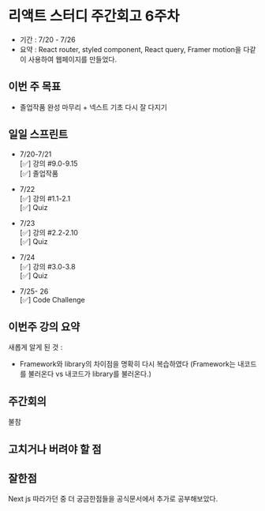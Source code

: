 # 리액트 스터디 주간회고 6주차  
- 기간 : 7/20 - 7/26
- 요약 : React router, styled component, React query, Framer motion을 다같이 사용하여 웹페이지를 만들었다.   
## 이번 주 목표
- 졸업작품 완성 마무리 + 넥스트 기초 다시 잘 다지기  

## 일일 스프린트 

- 7/20-7/21    
[✅] 강의 #9.0-9.15        
[✅] 졸업작품    

- 7/22   
[✅] 강의 #1.1-2.1       
[✅] Quiz  

- 7/23   
[✅] 강의 #2.2-2.10         
[✅] Quiz  

- 7/24     
[✅] 강의 #3.0-3.8         
[✅] Quiz  

- 7/25- 26          
[✅] Code Challenge  

## 이번주 강의 요약
새롭게 알게 된 것 :   
- Framework와 library의 차이점을 명확히 다시 복습하였다 (Framework는 내코드를 불러온다 vs 내코드가 library를 불러온다.)


## 주간회의
불참  


## 고치거나 버려야 할 점  


## 잘한점
Next js 따라가던 중 더 궁금한점들을 공식문서에서 추가로 공부해보았다.   
